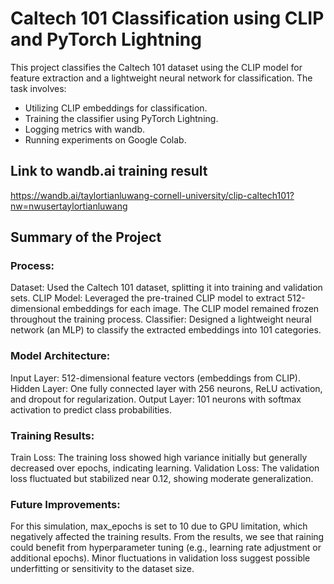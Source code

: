 # Caltech 101 Classification using CLIP and PyTorch Lightning

This project classifies the Caltech 101 dataset using the CLIP model for feature extraction and a lightweight neural network for classification. The task involves:
- Utilizing CLIP embeddings for classification.
- Training the classifier using PyTorch Lightning.
- Logging metrics with wandb.
- Running experiments on Google Colab.

## Link to wandb.ai training result
https://wandb.ai/taylortianluwang-cornell-university/clip-caltech101?nw=nwusertaylortianluwang

## Summary of the Project
### Process:
Dataset: Used the Caltech 101 dataset, splitting it into training and validation sets.
CLIP Model: Leveraged the pre-trained CLIP model to extract 512-dimensional embeddings for each image. The CLIP model remained frozen throughout the training process.
Classifier: Designed a lightweight neural network (an MLP) to classify the extracted embeddings into 101 categories.

### Model Architecture:
Input Layer: 512-dimensional feature vectors (embeddings from CLIP).
Hidden Layer: One fully connected layer with 256 neurons, ReLU activation, and dropout for regularization.
Output Layer: 101 neurons with softmax activation to predict class probabilities.

### Training Results:
Train Loss: The training loss showed high variance initially but generally decreased over epochs, indicating learning.
Validation Loss: The validation loss fluctuated but stabilized near 0.12, showing moderate generalization.

### Future Improvements:
For this simulation, max_epochs is set to 10 due to GPU limitation, which negatively affected the training results. From the results, we see that raining could benefit from hyperparameter tuning (e.g., learning rate adjustment or additional epochs).
Minor fluctuations in validation loss suggest possible underfitting or sensitivity to the dataset size.